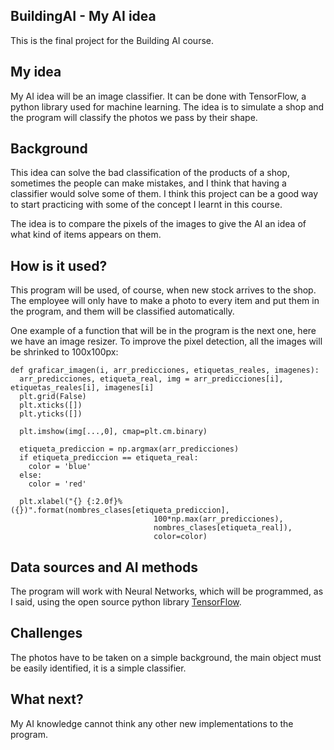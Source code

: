 ## BuildingAI - My AI idea

This is the final project for the Building AI course.

## My idea

My AI idea will be an image classifier. It can be done with TensorFlow, a python library used for machine learning.
The idea is to simulate a shop and the program will classify the photos we pass by their shape.

## Background

This idea can solve the bad classification of the products of a shop, sometimes the people can make mistakes, and I think that having a classifier would solve some of them.
I think this project can be a good way to start practicing with some of the concept I learnt in this course.

The idea is to compare the pixels of the images to give the AI an idea of what kind of items appears on them.

## How is it used?

This program will be used, of course, when new stock arrives to the shop. The employee will only have to make a photo to every item and put them in the program, and them will be classified automatically.

One example of a function that will be in the program is the next one, here we have an image resizer. To improve the pixel detection, all the images will be shrinked to 100x100px:
```
def graficar_imagen(i, arr_predicciones, etiquetas_reales, imagenes):
  arr_predicciones, etiqueta_real, img = arr_predicciones[i], etiquetas_reales[i], imagenes[i]
  plt.grid(False)
  plt.xticks([])
  plt.yticks([])
  
  plt.imshow(img[...,0], cmap=plt.cm.binary)

  etiqueta_prediccion = np.argmax(arr_predicciones)
  if etiqueta_prediccion == etiqueta_real:
    color = 'blue'
  else:
    color = 'red'
  
  plt.xlabel("{} {:2.0f}% ({})".format(nombres_clases[etiqueta_prediccion],
                                100*np.max(arr_predicciones),
                                nombres_clases[etiqueta_real]),
                                color=color)
```


## Data sources and AI methods

The program will work with Neural Networks, which will be programmed, as I said, using the open source python library [TensorFlow](https://www.tensorflow.org).


## Challenges

The photos have to be taken on a simple background, the main object must be easily identified, it is a simple classifier.

## What next?

My AI knowledge cannot think any other new implementations to the program. 
